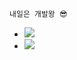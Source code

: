 ```
내일은 개발왕 😎
```
- <a href="https://velog.io/@pppp0722" target="_blank"><img src="https://img.shields.io/badge/Velog-27c999?style=flat-square&logo=Velog&logoColor=white"/></a>
- <a href="mailto:poj0722@naver.com" target="_blank"><img src="https://img.shields.io/badge/Mail-03C75A?style=flat-square&logo=Gmail&logoColor=white"/></a>
